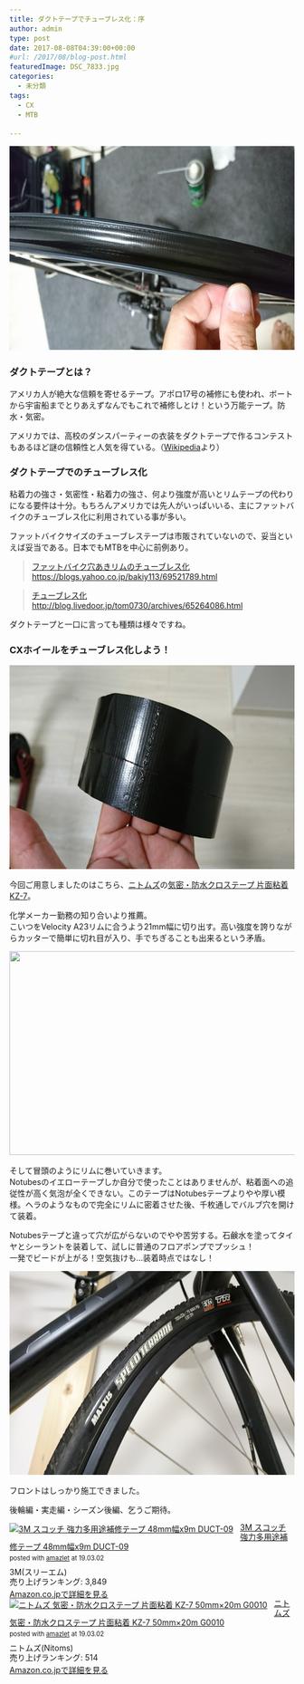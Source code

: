 ```yaml
---
title: ダクトテープでチューブレス化：序
author: admin
type: post
date: 2017-08-08T04:39:00+00:00
#url: /2017/08/blog-post.html
featuredImage: DSC_7833.jpg
categories:
  - 未分類
tags:
  - CX
  - MTB

---
```

<div class="separator" style="clear: both; text-align: center;">
  <img src="./DSC_7833.jpg" width="640" height="360" border="0" data-original-height="900" data-original-width="1600" />
</div>

### ダクトテープとは？

アメリカ人が絶大な信頼を寄せるテープ。アポロ17号の補修にも使われ、ボートから宇宙船までとりあえずなんでもこれで補修しとけ！という万能テープ。防水・気密。

アメリカでは、高校のダンスパーティーの衣装をダクトテープで作るコンテストもあるほど謎の信頼性と人気を得ている。（<a href="https://ja.wikipedia.org/wiki/%E3%83%80%E3%82%AF%E3%83%88%E3%83%86%E3%83%BC%E3%83%97" target="_blank" rel="noopener">Wikipedia</a>より）


### ダクトテープでのチューブレス化

粘着力の強さ・気密性・粘着力の強さ、何より強度が高いとリムテープの代わりになる要件は十分。もちろんアメリカでは先人がいっぱいいる、主にファットバイクのチューブレス化に利用されている事が多い。

ファットバイクサイズのチューブレステープは市販されていないので、妥当といえば妥当である。日本でもMTBを中心に前例あり。

<blockquote class="tr_bq">
  <p>
    <a href="https://blogs.yahoo.co.jp/bakiy113/69521789.html">ファットバイク穴あきリムのチューブレス化</a><br /> <a href="https://blogs.yahoo.co.jp/bakiy113/69521789.html">https://blogs.yahoo.co.jp/bakiy113/69521789.html</a>
  </p>
</blockquote>

<blockquote class="tr_bq">
  <p>
    <a href="http://blog.livedoor.jp/tom0730/archives/65264086.html">チューブレス化</a><br /> <a href="http://blog.livedoor.jp/tom0730/archives/65264086.html">http://blog.livedoor.jp/tom0730/archives/65264086.html</a>
  </p>
</blockquote>

ダクトテープと一口に言っても種類は様々ですね。

### CXホイールをチューブレス化しよう！

<div class="separator" style="clear: both; text-align: center;">
  <img src="./DSC_7832.jpg" width="640" height="360" border="0" data-original-height="900" data-original-width="1600" />
</div>

今回ご用意しましたのはこちら、<a href="http://amzn.to/2vLbShE" target="_blank" rel="noopener">ニトムズ</a>の<a href="http://amzn.to/2vLtIRN" target="_blank" rel="noopener">気密・防水クロステープ 片面粘着 KZ-7</a>。

化学メーカー勤務の知り合いより推薦。  
こいつをVelocity A23リムに合うよう21mm幅に切り出す。高い強度を誇りながらカッターで簡単に切れ目が入り、手でちぎることも出来るという矛盾。

<div class="separator" style="clear: both; text-align: center;">
  <img src="./DSC_7833-1.jpg" width="640" height="360" border="0" data-original-height="900" data-original-width="1600" />
</div>

そして冒頭のようにリムに巻いていきます。  
Notubesのイエローテープしか自分で使ったことはありませんが、粘着面への追従性が高く気泡が全くできない。このテープはNotubesテープよりやや厚い模様。ヘラのようなもので完全にリムに密着させた後、千枚通しでバルブ穴を開けて装着。

Notubesテープと違って穴が広がらないのでやや苦労する。石鹸水を塗ってタイヤとシーラントを装着して、試しに普通のフロアポンプでプッシュ！  
一発でビードが上がる！空気抜けも…装着時点ではなし！

<div class="separator" style="clear: both; text-align: center;">
  <img src="./DSC_7834.jpg" width="640" height="360" border="0" data-original-height="900" data-original-width="1600" />
</div>

フロントはしっかり施工できました。

後輪編・実走編・シーズン後編、乞うご期待。

<div class="amazlet-box" style="margin-bottom:0px;"><div class="amazlet-image" style="float:left;margin:0px 12px 1px 0px;"><a href="http://www.amazon.co.jp/exec/obidos/ASIN/B002P800MS/gensobunya-22/ref=nosim/" name="amazletlink" target="_blank"><img src="https://images-fe.ssl-images-amazon.com/images/I/5188GJ%2BiTQL._SL160_.jpg" alt="3M スコッチ 強力多用途補修テープ 48mm幅x9m DUCT-09" style="border: none;" /></a></div><div class="amazlet-info" style="line-height:120%; margin-bottom: 10px"><div class="amazlet-name" style="margin-bottom:10px;line-height:120%"><a href="http://www.amazon.co.jp/exec/obidos/ASIN/B002P800MS/gensobunya-22/ref=nosim/" name="amazletlink" target="_blank">3M スコッチ 強力多用途補修テープ 48mm幅x9m DUCT-09</a><div class="amazlet-powered-date" style="font-size:80%;margin-top:5px;line-height:120%">posted with <a href="http://www.amazlet.com/" title="amazlet" target="_blank">amazlet</a> at 19.03.02</div></div><div class="amazlet-detail">3M(スリーエム) <br />売り上げランキング: 3,849<br /></div><div class="amazlet-sub-info" style="float: left;"><div class="amazlet-link" style="margin-top: 5px"><a href="http://www.amazon.co.jp/exec/obidos/ASIN/B002P800MS/gensobunya-22/ref=nosim/" name="amazletlink" target="_blank">Amazon.co.jpで詳細を見る</a></div></div></div><div class="amazlet-footer" style="clear: left"></div></div>

<div class="amazlet-box" style="margin-bottom:0px;"><div class="amazlet-image" style="float:left;margin:0px 12px 1px 0px;"><a href="http://www.amazon.co.jp/exec/obidos/ASIN/B004JLGARI/gensobunya-22/ref=nosim/" name="amazletlink" target="_blank"><img src="https://images-fe.ssl-images-amazon.com/images/I/51zaNnHS5yL._SL160_.jpg" alt="ニトムズ 気密・防水クロステープ 片面粘着 KZ-7 50mm×20m G0010" style="border: none;" /></a></div><div class="amazlet-info" style="line-height:120%; margin-bottom: 10px"><div class="amazlet-name" style="margin-bottom:10px;line-height:120%"><a href="http://www.amazon.co.jp/exec/obidos/ASIN/B004JLGARI/gensobunya-22/ref=nosim/" name="amazletlink" target="_blank">ニトムズ 気密・防水クロステープ 片面粘着 KZ-7 50mm×20m G0010</a><div class="amazlet-powered-date" style="font-size:80%;margin-top:5px;line-height:120%">posted with <a href="http://www.amazlet.com/" title="amazlet" target="_blank">amazlet</a> at 19.03.02</div></div><div class="amazlet-detail">ニトムズ(Nitoms) <br />売り上げランキング: 514<br /></div><div class="amazlet-sub-info" style="float: left;"><div class="amazlet-link" style="margin-top: 5px"><a href="http://www.amazon.co.jp/exec/obidos/ASIN/B004JLGARI/gensobunya-22/ref=nosim/" name="amazletlink" target="_blank">Amazon.co.jpで詳細を見る</a></div></div></div><div class="amazlet-footer" style="clear: left"></div></div>

